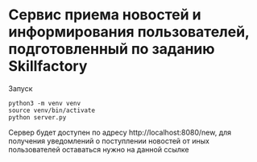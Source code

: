 # Сервис приема новостей и информирования пользователей, подготовленный по заданию Skillfactory
Запуск

````
python3 -m venv venv
source venv/bin/activate
python server.py
````
Сервер будет доступен по адресу http://localhost:8080/new, для получения уведомлений о поcтуплении новостей от иных пользователей оставаться нужно на данной ссылке
